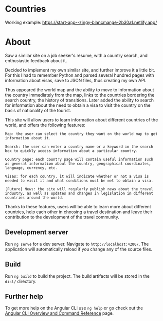 # Countries

Working example:
https://start-app--zingy-blancmange-2b30a1.netlify.app/

# About

Saw a similar site on a job seeker's resume, with a country search, and enthusiastic feedback about it.

Decided to implement my own similar site, and further improve it a little bit.
For this I had to remember Python and parsed several hundred pages with information about visas, save to JSON files, thus creating my own API.

Thus appeared the world map and the ability to move to information about the country immediately from the map, links to the countries bordering the search country, the history of transitions.
Later added the ability to search for information about the need to obtain a visa to visit the country on the basis of nationality of the tourist.


This site will allow users to learn information about different countries of the world, and offers the following features:

    Map: the user can select the country they want on the world map to get information about it.

    Search: the user can enter a country name or a keyword in the search box to quickly access information about a particular country.

    Country page: each country page will contain useful information such as general information about the country, geographical coordinates, language, currency, etc.

    Visas: for each country, it will indicate whether or not a visa is needed to visit it and what conditions must be met to obtain a visa.

    [Future] News: the site will regularly publish news about the travel industry, as well as updates and changes in legislation in different countries around the world.

Thanks to these features, users will be able to learn more about different countries, help each other in choosing a travel destination and leave their contribution to the development of the travel community.

## Development server

Run `ng serve` for a dev server. Navigate to `http://localhost:4200/`. The application will automatically reload if you change any of the source files.

## Build

Run `ng build` to build the project. The build artifacts will be stored in the `dist/` directory.

## Further help

To get more help on the Angular CLI use `ng help` or go check out the [Angular CLI Overview and Command Reference](https://angular.io/cli) page.
